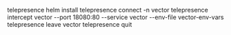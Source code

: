 telepresence helm install
telepresence connect -n vector
telepresence intercept vector --port 18080:80 --service vector --env-file vector-env-vars
telepresence leave vector
telepresence quit